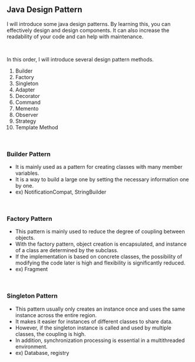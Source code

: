 
## Java Design Pattern

I will introduce some java design patterns. 
By learning this, you can effectively design and design components.
It can also increase the readability of your code and can help with maintenance.

<br>

In this order, I will introduce several design pattern methods.

1. Builder 
2. Factory 
3. Singleton 
4. Adapter
5. Decorator
6. Command
7. Memento
8. Observer
9. Strategy
10. Template Method

<br>

### Builder Pattern

- It is mainly used as a pattern for creating classes with many member variables.
- It is a way to build a large one by setting the necessary information one by one.
- ex) NotificationCompat, StringBuilder

<br>

### Factory Pattern

- This pattern is mainly used to reduce the degree of coupling between objects.
- With the factory pattern, object creation is encapsulated, and instance of a class are determined by the subclass.
- If the implementation is based on concrete classes, the possibility of modifying the code later is high and flexibility is significantly reduced.
- ex) Fragment

<br>

### Singleton Pattern

- This pattern usually only creates an instance once and uses the same instance across the entire region.
- It makes it easier for instances of different classes to share data.
- However, if the singleton instance is called and used by multiple classes, the coupling is high.
- In addition, synchronization processing is essential in a multithreaded environment.
- ex) Database, registry

<br>








